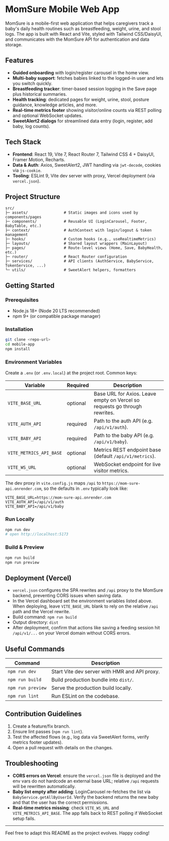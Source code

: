 # MomSure Mobile Web App

MomSure is a mobile-first web application that helps caregivers track a baby's daily health routines such as breastfeeding, weight, urine, and stool logs. The app is built with React and Vite, styled with Tailwind CSS/DaisyUI, and communicates with the MomSure API for authentication and data storage.

## Features

- **Guided onboarding** with login/register carousel in the home view.
- **Multi-baby support**: fetches babies linked to the logged-in user and lets you switch quickly.
- **Breastfeeding tracker**: timer-based session logging in the Save page plus historical summaries.
- **Health tracking**: dedicated pages for weight, urine, stool, posture guidance, knowledge articles, and more.
- **Real-time metrics footer** showing visitor/online counts via REST polling and optional WebSocket updates.
- **SweetAlert2 dialogs** for streamlined data entry (login, register, add baby, log counts).

## Tech Stack

- **Frontend**: React 19, Vite 7, React Router 7, Tailwind CSS 4 + DaisyUI, Framer Motion, Recharts.
- **Data & Auth**: Axios, SweetAlert2, JWT handling via `jwt-decode`, cookies via `js-cookie`.
- **Tooling**: ESLint 9, Vite dev server with proxy, Vercel deployment (via `vercel.json`).

## Project Structure

```
src/
├─ assets/                # Static images and icons used by components/pages
├─ components/            # Reusable UI (LoginCarousel, Footer, BabyTable, etc.)
├─ context/               # AuthContext with login/logout & token management
├─ hooks/                 # Custom hooks (e.g., useRealtimeMetrics)
├─ layouts/               # Shared layout wrappers (MainLayout)
├─ pages/                 # Route-level views (Home, Save, BabyHealth, etc.)
├─ router/                # React Router configuration
├─ services/              # API clients (AuthService, BabyService, TokenService, ...)
└─ utils/                 # SweetAlert helpers, formatters
```

## Getting Started

### Prerequisites

- Node.js 18+ (Node 20 LTS recommended)
- npm 9+ (or compatible package manager)

### Installation

```bash
git clone <repo-url>
cd mobile-app
npm install
```

### Environment Variables

Create a `.env` (or `.env.local`) at the project root. Common keys:

| Variable | Required | Description |
|----------|----------|-------------|
| `VITE_BASE_URL` | optional | Base URL for Axios. Leave empty on Vercel so requests go through rewrites. |
| `VITE_AUTH_API` | required | Path to the auth API (e.g. `/api/v1/auth`). |
| `VITE_BABY_API` | required | Path to the baby API (e.g. `/api/v1/baby`). |
| `VITE_METRICS_API_BASE` | optional | Metrics REST endpoint base (default `/api/v1/metrics`). |
| `VITE_WS_URL` | optional | WebSocket endpoint for live visitor metrics. |

The dev proxy in `vite.config.js` maps `/api` to `https://mom-sure-api.onrender.com`, so the defaults in `.env` typically look like:

```
VITE_BASE_URL=https://mom-sure-api.onrender.com
VITE_AUTH_API=/api/v1/auth
VITE_BABY_API=/api/v1/baby
```

### Run Locally

```bash
npm run dev
# open http://localhost:5173
```

### Build & Preview

```bash
npm run build
npm run preview
```

## Deployment (Vercel)

- `vercel.json` configures the SPA rewrites and `/api` proxy to the MomSure backend, preventing CORS issues when saving data.
- In the Vercel dashboard set the environment variables listed above. When deploying, leave `VITE_BASE_URL` blank to rely on the relative `/api` path and the Vercel rewrite.
- Build command: `npm run build`
- Output directory: `dist`
- After deployment, confirm that actions like saving a feeding session hit `/api/v1/...` on your Vercel domain without CORS errors.

## Useful Commands

| Command | Description |
|---------|-------------|
| `npm run dev` | Start Vite dev server with HMR and API proxy. |
| `npm run build` | Build production bundle into `dist/`. |
| `npm run preview` | Serve the production build locally. |
| `npm run lint` | Run ESLint on the codebase. |

## Contribution Guidelines

1. Create a feature/fix branch.
2. Ensure lint passes (`npm run lint`).
3. Test the affected flows (e.g., log data via SweetAlert forms, verify metrics footer updates).
4. Open a pull request with details on the changes.

## Troubleshooting

- **CORS errors on Vercel**: ensure the `vercel.json` file is deployed and the env vars do not hardcode an external base URL; relative `/api` requests will be rewritten automatically.
- **Baby list empty after adding**: LoginCarousel re-fetches the list via `BabyService.getAllByUserId`. Verify the backend returns the new baby and that the user has the correct permissions.
- **Real-time metrics missing**: check `VITE_WS_URL` and `VITE_METRICS_API_BASE`. The app falls back to REST polling if WebSocket setup fails.

---

Feel free to adapt this README as the project evolves. Happy coding!
